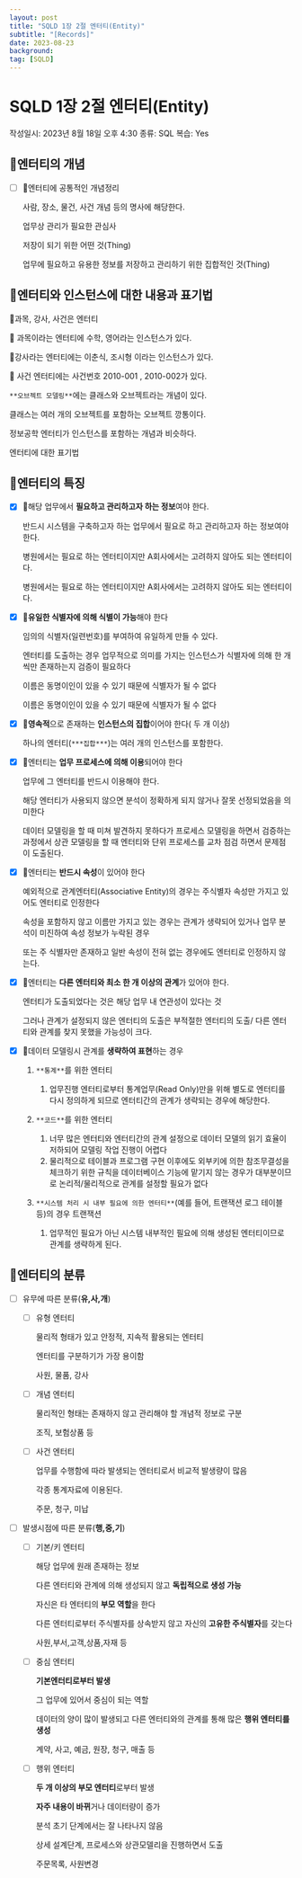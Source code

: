 ```yaml
---
layout: post
title: "SQLD 1장 2절 엔터티(Entity)"
subtitle: "[Records]"
date: 2023-08-23
background: 
tag: [SQLD]
---
```


# SQLD 1장 2절 엔터티(Entity)

작성일시: 2023년 8월 18일 오후 4:30
종류: SQL
복습: Yes

## 🟰엔터티의 개념

- [ ]  📌엔터티에 공통적인 개념정리
    
    사람, 장소, 물건, 사건 개념 등의 명사에 해당한다.
    
    업무상 관리가 필요한 관심사
    
    저장이 되기 위한 어떤 것(Thing)
    
    업무에 필요하고 유용한 정보를 저장하고 관리하기 위한 집합적인 것(Thing)
    

## 🟰엔터티와 인스턴스에 대한 내용과 표기법


📌과목, 강사, 사건은 엔터티

📌 과목이라는 엔터티에 수학, 영어라는 인스턴스가 있다.

📌강사라는 엔터티에는 이춘식, 조시형 이라는 인스턴스가 있다.

📌 사건 엔터티에는 사건번호 2010-001 , 2010-002가 있다.

`**오브젝트 모델링**`에는 클래스와 오브젝트라는 개념이 있다.

클래스는 여러 개의 오브젝트를 포함하는 오브젝트 깡통이다.

정보공학 엔터티가 인스턴스를 포함하는 개념과 비슷하다.

엔터티에 대한 표기법



## 🟰엔터티의 특징

- [x]  📌해당 업무에서 **필요하고 관리하고자 하는 정보**여야 한다.
    
    반드시 시스템을 구축하고자 하는 업무에서 필요로 하고 관리하고자 하는 정보여야 한다.
    
    병원에서는 필요로 하는 엔터티이지만 A회사에서는 고려하지 않아도 되는 엔터티이다.

    
    병원에서는 필요로 하는 엔터티이지만 A회사에서는 고려하지 않아도 되는 엔터티이다.
    
- [x]  📌**유일한 식별자에 의해 식별이 가능**해야 한다
    
    임의의 식별자(일련번호)를 부여하여 유일하게 만들 수 있다.
    
    엔터티를 도출하는 경우 업무적으로 의미를 가지는 인스턴스가 식별자에 의해 한 개씩만 존재하는지 검증이 필요하다
    
    이름은 동명이인이 있을 수 있기 때문에 식별자가 될 수 없다
    
    이름은 동명이인이 있을 수 있기 때문에 식별자가 될 수 없다
    

- [x]  📌**영속적**으로 존재하는 **인스턴스의 집합**이어야 한다( 두 개 이상)
    
    하나의 엔터티(`***집합***`)는 여러 개의 인스턴스를 포함한다.
    

    
- [x]  📌엔터티는 **업무 프로세스에 의해 이용**되어야 한다
    
    업무에 그 엔터티를 반드시 이용해야 한다.
    
    해당 엔터티가 사용되지 않으면 분석이 정확하게 되지 않거나 잘못 선정되었음을 의미한다
    
    데이터 모델링을 할 때 미쳐 발견하지 못하다가 프로세스 모델링을 하면서 검증하는 과정에서 상관 모델링을 할 때 엔터티와 단위 프로세스를 교차 점검 하면서 문제점이 도출된다.
    
- [x]  📌엔터티는 **반드시 속성**이 있어야 한다
    
    예외적으로 관계엔터티(Associative Entity)의 경우는 주식별자 속성만 가지고 있어도 엔터티로 인정한다
    
    속성을 포함하지 않고 이름만 가지고 있는 경우는 관계가 생략되어 있거나 업무 분석이 미진하여 속성 정보가 누락된 경우
    
    또는 주 식별자만 존재하고 일반 속성이 전혀 없는 경우에도 엔터티로 인정하지 않는다.
    

- [x]  📌엔터티는 **다른 엔터티와 최소 한 개 이상의 관계**가 있어야 한다.
    
    엔터티가 도출되었다는 것은 해당 업무 내 연관성이 있다는 것
    
    그러나 관계가 설정되지 않은 엔터티의 도출은 부적절한 엔터티의 도출/ 다른 엔터티와 관계를 찾지 못했을 가능성이 크다.
 
    

- [x]  📌데이터 모델링시 관계를 **생략하여 표현**하는 경우
    1. `**통계**`를 위한 엔터티
        1. 업무진행 엔터티로부터 통계업무(Read Only)만을 위해 별도로 엔터티를 다시 정의하게 되므로 엔터티간의 관계가 생략되는 경우에 해당한다.
    2. `**코드**`를 위한 엔터티
        1. 너무 많은 엔터티와 엔터티간의 관계 설정으로 데이터 모델의 읽기 효율이 저하되어 모델링 작업 진행이 어렵다
        2. 물리적으로 테이블과 프로그램 구현 이후에도 외부키에 의한 참조무결성을 체크하기 위한 규칙을 데이터베이스 기능에 맡기지 않는 경우가 대부분이므로 논리적/물리적으로 관계를 설정할 필요가 없다
        
    3. `**시스템 처리 시 내부 필요에 의한 엔터티**`(예를 들어, 트랜잭션 로그 테이블 등)의 경우 트랜잭션
        1. 업무적인 필요가 아닌 시스템 내부적인 필요에 의해 생성된 엔터티이므로 관계를 생략하게 된다.

## 🟰엔터티의 분류

- [ ]  유무에 따른 분류(**유,사,개**)
    - [ ]  유형 엔터티
        
        물리적 형태가 있고 안정적, 지속적 활용되는 엔터티
        
        엔터티를 구분하기가 가장 용이함
        
        사원, 물품, 강사
        
    - [ ]  개념 엔터티
        
        물리적인 형태는 존재하지 않고 관리해야 할 개념적 정보로 구분
        
        조직, 보험상품 등
        
    - [ ]  사건 엔터티
        
        업무를 수행함에 따라 발생되는 엔터티로서 비교적 발생량이 많음
        
        각종 통계자료에 이용된다.
        
        주문, 청구, 미납
        
- [ ]  발생시점에 따른 분류(**행,중,기**)
    - [ ]  기본/키 엔터티
        
        해당 업무에 원래 존재하는 정보
        
        다른 엔터티와 관계에 의해 생성되지 않고 **독립적으로 생성 가능**
        
        자신은 타 엔터티의 **부모 역할**을 한다
        
        다른 엔터티로부터 주식별자를 상속받지 않고 자신의 **고유한 주식별자**를 갖는다
        
        사원,부서,고객,상품,자재 등
        
    - [ ]  중심 엔터티
        
        **기본엔터티로부터 발생**
        
        그 업무에 있어서 중심이 되는 역할
        
        데이터의 양이 많이 발생되고 다른 엔터티와의 관계를 통해 많은 **행위 엔터티를 생성**
        
        계약, 사고, 예금, 원장, 청구, 매출 등
        
    - [ ]  행위 엔터티
        
        **두 개 이상의 부모 엔터티**로부터 발생
        
        **자주 내용이 바뀌**거나 데이터량이 증가
        
        분석 초기 단계에서는 잘 나타나지 않음
        
        상세 설계단계, 프로세스와 상관모델리을 진행하면서 도출
        
        주문목록, 사원변경